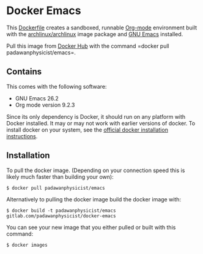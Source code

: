 # Docker Emacs

This [Dockerfile](Dockerfile) creates a sandboxed, runnable [Org-mode](https://orgmode.org/) environment built with the [archlinux/archlinux](https://hub.docker.com/r/archlinux/archlinux) image package and [GNU Emacs](https://www.gnu.org/software/emacs/) installed.

Pull this image from [Docker Hub](https://hub.docker.com/repository/docker/padawanphysicist/emacs) with the command =docker pull padawanphysicist/emacs=.

## Contains
This comes with the following software:
- GNU Emacs 26.2
- Org mode version 9.2.3

Since its only dependency is Docker, it should run on any platform with Docker installed. It may or may not work with earlier versions of docker.  To install docker on your system, see the [official docker installation instructions](https://docs.docker.com/installation).

## Installation
To pull the docker image. (Depending on your connection speed this is likely much faster than building your own):
```
$ docker pull padawanphysicist/emacs
```

Alternatively to pulling the docker image build the docker image with:
```
$ docker build -t padawanphysicist/emacs gitlab.com/padawanphysicist/docker-emacs
```

You can see your new image that you either pulled or built with this command:
```
$ docker images
```


